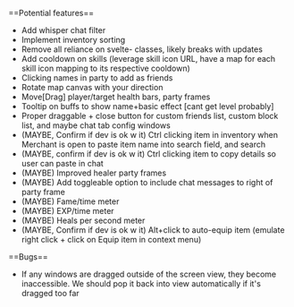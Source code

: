 ==Potential features==

-   Add whisper chat filter
-   Implement inventory sorting
-   Remove all reliance on svelte- classes, likely breaks with updates
-   Add cooldown on skills (leverage skill icon URL, have a map for each skill icon mapping to its respective cooldown)
-   Clicking names in party to add as friends
-   Rotate map canvas with your direction
-   Move[Drag] player/target health bars, party frames
-   Tooltip on buffs to show name+basic effect [cant get level probably]
-   Proper draggable + close button for custom friends list, custom block list, and maybe chat tab config windows
-   (MAYBE, Confirm if dev is ok w it) Ctrl clicking item in inventory when Merchant is open to paste item name into search field, and search
-   (MAYBE, confirm if dev is ok w it) Ctrl clicking item to copy details so user can paste in chat
-   (MAYBE) Improved healer party frames
-   (MAYBE) Add toggleable option to include chat messages to right of party frame
-   (MAYBE) Fame/time meter
-   (MAYBE) EXP/time meter
-   (MAYBE) Heals per second meter
-   (MAYBE, Confirm if dev is ok w it) Alt+click to auto-equip item (emulate right click + click on Equip item in context menu)

==Bugs==

-   If any windows are dragged outside of the screen view, they become inaccessible. We should pop it back into view automatically if it's dragged too far
